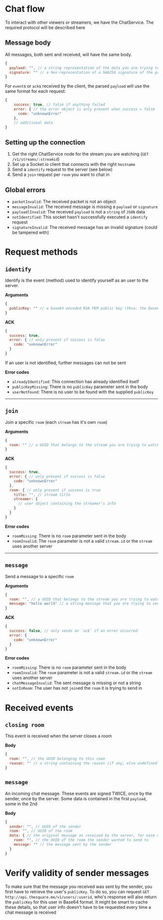 # Chat flow

To interact with other viewers or streamers, we have the ChatService. The required protocol will be described here

## Message body

All messages, both sent and received, will have the same body.

```javascript
{
  payload: "", // a string representation of the data you are trying to send (in most cases a Javascript Object)
  signature: "" // a hex-representation of a SHA256 signature of the payload
}
```

For `event`s or `ack`s received by the client, the parsed `payload` will use the same format for each request:

```javascript
{
    success: true, // false if anything failed
    error: { // the error object is only present when success = false
      code: "unknownError"
    },
    // additional data
}
```

## Setting up the connection

1. Get the right ChatService node for the stream you are watching (`GET /v1/streams/:streamid`)
2. Set up a Socket.io client that connects with the right `hostname`
3. Send a `identify` request to the server (see below)
4. Send a `join` request per `room` you want to chat in

## Global errors
- `packetInvalid`: The received packet is not an object
- `messageInvalid`: The received message is missing a `payload` or `signature`
- `payloadlInvalid`: The received `payload` is not a `string` of `JSON` data
- `notIdentified`: This socket hasn't successfully executed a `identify` request
- `signatureInvalid`: The received message has an invalid signature (could be tampered with)

# Request methods

## `identify`

Identify is the event (method) used to identify yourself as an user to the server.

**Arguments**
```javascript
{
  publicKey: "" // a base64 encoded RSA PEM public key (thus: the Base64 encode of the PEM string starting with "------ BEGIN" etc)
}
```

**ACK**
```javascript
{
  success: true,
  error: { // only present if success is false
    code: "unknownError"
  }
}
```

If an user is not identified, further messages can not be sent

**Error codes**
- `alreadyIdentified`: This connection has already identified itself
- `publicKeyMissing`: There is no `publicKey` parameter sent in the body
- `userNotFound`: There is no user to be found with the supplied `publicKey`

------------------

## `join`

Join a specific `room` (each `stream` has it's own `room`)

**Arguments**
```javascript
{
  room: "" // a UUID that belongs to the stream you are trying to watch
}
```

**ACK**
```javascript
{
  success: true,
  error: { // only present if success is false
    code: "unknownError"
  },
  room: { // only present if success is true
    title: "", // stream title
    streamer: {
      // user object containing the streamer's info
    }
  }
}
```

**Error codes**
- `roomMissing`: There is no `room` parameter sent in the body
- `roomInvalid`: The `room` parameter is not a valid `stream.id` or the `stream` uses another server

------------------

## `message`

Send a message to a specific `room`

**Arguments**
```javascript
{
  room: "", // a UUID that belongs to the stream you are trying to watch
  message: "hello world" // a string message that you are trying to send to other viewers
}
```

**ACK**
```javascript
{
  success: false, // only sends an `ack` if an error occurred
  error: {
    code: "unknownError"
  }
}
```

**Error codes**
- `roomMissing`: There is no `room` parameter sent in the body
- `roomInvalid`: The `room` parameter is not a valid `stream.id` or the `stream` uses another server
- `chatMessageInvalid`: The sent message is missing or not a string
- `notInRoom`: The user has not `join`ed the `room` it is trying to send in

# Received events

## `closing room`

This event is received when the server closes a room

**Body**
```javascript
{
  room: "", // the UUID belonging to this room
  reason: "" // a string containing the reason (if any, else undefined or null)
}
```

## `message`

An incoming chat message. These events are signed TWICE, once by the sender, once by the server. Some data is contained in the first `payload`, some in the 2nd

**Body**
```javascript
{
  sender: "", // UUID of the sender
  room: "", // UUID of the room
  data: { // the original message as received by the server, for ease of reading, already verified and 'unpacked' in this example
    room: "", // the UUID of the room the sender wanted to send to
    message: "" // the message sent by the sender
  }
}
```

# Verify validity of sender messages

To make sure that the message you received was sent by the sender, you first have to retrieve the user's `publicKey`. To do so, you can request `GET http://api.thesquare.me/v1/users/:userid`, who's response will also return the `publicKey` for this user in Base64 format. It might be smart to cache these details, so that user info doesn't have to be requested every time a chat message is received
